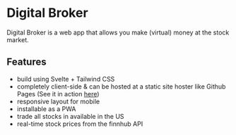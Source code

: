 # Digital Broker
Digital Broker is a web app that allows you make (virtual) money at the stock market.

## Features
* build using Svelte + Tailwind CSS
* completely client-side & can be hosted at a static site hoster like Github Pages (See it in action [here](https://physics3D.github.io/digital-broker))
* responsive layout for mobile
* installable as a PWA
* trade all stocks in available in the US
* real-time stock prices from the finnhub API

